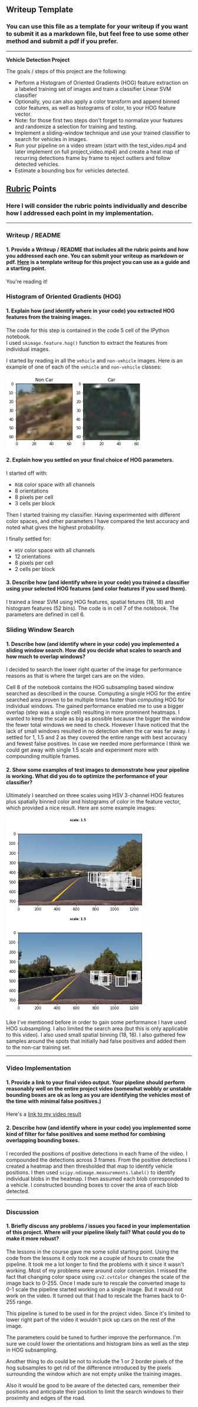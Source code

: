 ## Writeup Template
### You can use this file as a template for your writeup if you want to submit it as a markdown file, but feel free to use some other method and submit a pdf if you prefer.

---

**Vehicle Detection Project**

The goals / steps of this project are the following:

* Perform a Histogram of Oriented Gradients (HOG) feature extraction on a labeled training set of images and train a classifier Linear SVM classifier
* Optionally, you can also apply a color transform and append binned color features, as well as histograms of color, to your HOG feature vector.
* Note: for those first two steps don't forget to normalize your features and randomize a selection for training and testing.
* Implement a sliding-window technique and use your trained classifier to search for vehicles in images.
* Run your pipeline on a video stream (start with the test_video.mp4 and later implement on full project_video.mp4) and create a heat map of recurring detections frame by frame to reject outliers and follow detected vehicles.
* Estimate a bounding box for vehicles detected.

[//]: # (Image References)
[image1]: ./examples/car_not_car.png
[image2]: ./examples/HOG_example.jpg
[image3]: ./examples/sliding_windows.jpg
[image4]: ./examples/sliding_window.jpg
[image5]: ./examples/bboxes_and_heat.png
[image6]: ./examples/labels_map.png
[image7]: ./examples/output_bboxes.png
[video1]: ./project_video.mp4

##  [Rubric](https://review.udacity.com/#!/rubrics/513/view) Points
###  Here I will consider the rubric points individually and describe how I addressed each point in my implementation.  

---
###  Writeup / README

####  1. Provide a Writeup / README that includes all the rubric points and how you addressed each one.  You can submit your writeup as markdown or pdf.  [Here](https://github.com/udacity/CarND-Vehicle-Detection/blob/master/writeup_template.md) is a template writeup for this project you can use as a guide and a starting point.  

You're reading it!

###  Histogram of Oriented Gradients (HOG)

####  1. Explain how (and identify where in your code) you extracted HOG features from the training images.

The code for this step is contained in the code 5 cell of the IPython notebook.  
I used `skimage.feature.hog()` function to extract the features from individual images.

I started by reading in all the `vehicle` and `non-vehicle` images.  Here is an example of one of each of the `vehicle` and `non-vehicle` classes:

![alt text][image1]

#### 2. Explain how you settled on your final choice of HOG parameters.

I started off with:
- `RGB` color space with all channels
- 8 orientations
- 8 pixels per cell
- 3 cells per block

Then I started training my classifier.
Having experimented with different color spaces, and other parameters I have compared the test accuracy and noted what gives the highest probability.

I finally settled for:
- `HSV` color space with all channels
- 12 orientations
- 8 pixels per cell
- 2 cells per block

#### 3. Describe how (and identify where in your code) you trained a classifier using your selected HOG features (and color features if you used them).

I trained a linear SVM using HOG features, spatial fetures (18, 18) and histogram features (52 bins).
The code is in cell 7 of the notebook. The parameters are defined in cell 6.

### Sliding Window Search

#### 1. Describe how (and identify where in your code) you implemented a sliding window search.  How did you decide what scales to search and how much to overlap windows?

I decided to search the lower right quarter of the image for performance reasons as that is where the target cars are on the video.

Cell 8 of the notebook contains the HOG subsampling based window searched as described in the course. Computing a single HOG for the entire searched area proven to be multiple times faster than computing HOG for individual windows.
The gained performance enabled me to use a bigger overlap (step was a single cell) resulting in more prominent heatmaps.
I wanted to keep the scale as big as possible because the bigger the window the fewer total windows we need to check. However I have noticed that the lack of small windows resulted in no detection when the car was far away.
I settled for 1, 1.5 and 2 as they covered the entire range with best accuracy and fewest false positives.
In case we needed more performance I think we could get away with single 1.5 scale and experiment more with compounding multiple frames.

#### 2. Show some examples of test images to demonstrate how your pipeline is working.  What did you do to optimize the performance of your classifier?

Ultimately I searched on three scales using HSV 3-channel HOG features plus spatially binned color and histograms of color in the feature vector, which provided a nice result.  Here are some example images:

![alt text][image3]
![alt text][image4]

Like I've mentioned before in order to gain some performance I have used HOG subsampling.
I also limited the search area (but this is only applicable to this video).
I also used small spatial binning (18, 18).
I also gathered few samples around the spots that initially had false positives and added them to the non-car training set.

---

###  Video Implementation

#### 1. Provide a link to your final video output.  Your pipeline should perform reasonably well on the entire project video (somewhat wobbly or unstable bounding boxes are ok as long as you are identifying the vehicles most of the time with minimal false positives.)
Here's a [link to my video result](./project_output.mp4)


#### 2. Describe how (and identify where in your code) you implemented some kind of filter for false positives and some method for combining overlapping bounding boxes.

I recorded the positions of positive detections in each frame of the video.
I compounded the detections across 3 frames. From the positive detections I created a heatmap and then thresholded that map to identify vehicle positions.  I then used `scipy.ndimage.measurements.label()` to identify individual blobs in the heatmap.  I then assumed each blob corresponded to a vehicle.  I constructed bounding boxes to cover the area of each blob detected.  

---

### Discussion

#### 1. Briefly discuss any problems / issues you faced in your implementation of this project.  Where will your pipeline likely fail?  What could you do to make it more robust?

The lessons in the course gave me some solid starting point. Using the code from the lessons it only took me a couple of hours to create the pipeline. It took me a lot longer to find the problems with it since it wasn't working.
Most of my problems were around color conversion.
I missed the fact that changing color space using `cv2.cvtColor` changes the scale of the image back to 0-255.
Once I made sure to rescale the converted image to 0-1 scale the pipeline started working on a single image.
But it would not work on the video. It turned out that I had to rescale the frames back to 0-255 range.

This pipeline is tuned to be used in for the project video. Since it's limited to lower right part of the video it wouldn't pick up cars on the rest of the image.

The parameters could be tuned to further improve the performance. I'm sure we could lower the orientations and histogram bins as well as the step in HOG subsampling.

Another thing to do could be not to include the 1 or 2 border pixels of the hog subsamples to get rid of the difference introduced by the pixels surrounding the window which are not empty unlike the training images.

Also it would be good to be aware of the detected cars, remember their positions and anticipate their position to limit the search windows to their proximity and edges of the road.

